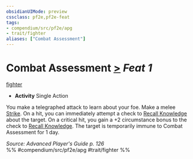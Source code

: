 ```yaml
---
obsidianUIMode: preview
cssclass: pf2e,pf2e-feat
tags:
- compendium/src/pf2e/apg
- trait/fighter
aliases: ["Combat Assessment"]
---
```

# Combat Assessment  [>](../../Rules/core-rulebook/chapter-9-playing-the-game.md#Actions "Single Action") *Feat 1*  
[fighter](../../Rules/traits/fighter.md)  

- **Activity** Single Action

You make a telegraphed attack to learn about your foe. Make a melee [Strike](../../Rules/actions/strike.md). On a hit, you can immediately attempt a check to [Recall Knowledge](../../Rules/actions/recall-knowledge.md) about the target. On a critical hit, you gain a +2 circumstance bonus to the check to [Recall Knowledge](../../Rules/actions/recall-knowledge.md). The target is temporarily immune to Combat Assessment for 1 day.

*Source: Advanced Player's Guide p. 126*  
%% #compendium/src/pf2e/apg #trait/fighter %%